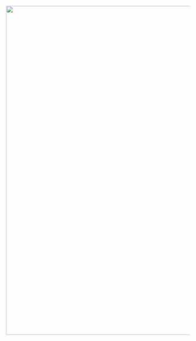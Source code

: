
<p align=center> <img src="https://github.com/eloygn/Zabbix_templates/blob/master/FreeSwitch/images/grafana_freeswitch.png" width="900"> </p>
